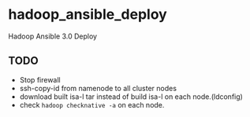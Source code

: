 # hadoop_ansible_deploy
Hadoop Ansible 3.0 Deploy

## TODO
* Stop firewall
* ssh-copy-id from namenode to all cluster nodes
* download built isa-l tar instead of build isa-l on each node.(ldconfig)
* check `hadoop checknative -a` on each node.


